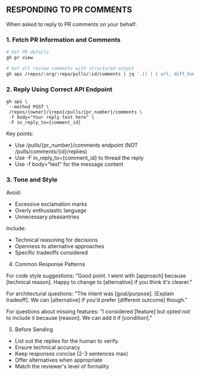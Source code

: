 ## RESPONDING TO PR COMMENTS

When asked to reply to PR comments on your behalf:

### 1. Fetch PR Information and Comments

```bash
# Get PR details
gh pr view

# Get all review comments with structured output
gh api /repos/:org/:repo/pulls/:id/comments | jq '.[] | { url, diff_hunk, user: .user.login, comment: .body, created_at, updated_at }'
```

### 2. Reply Using Correct API Endpoint

```
gh api \
 --method POST \
 /repos/{owner}/{repo}/pulls/{pr_number}/comments \
 -f body="Your reply text here" \
 -F in_reply_to={comment_id}
```

Key points:
- Use /pulls/{pr_number}/comments endpoint (NOT /pulls/comments/{id}/replies)
- Use -F in_reply_to={comment_id} to thread the reply
- Use -f body="text" for the message content

### 3. Tone and Style

Avoid:
- Excessive exclamation marks
- Overly enthusiastic language
- Unnecessary pleasantries

Include:
- Technical reasoning for decisions
- Openness to alternative approaches
- Specific tradeoffs considered

4. Common Response Patterns

For code style suggestions:
"Good point. I went with [approach] because [technical reason]. Happy to change to [alternative] if you think it's clearer."

For architectural questions:
"The intent was [goal/purpose]. [Explain tradeoff]. We can [alternative] if you'd prefer [different outcome] though."

For questions about missing features:
"I considered [feature] but opted not to include it because [reason]. We can add it if [condition]."

5. Before Sending

- List out the replies for the human to verify.
- Ensure technical accuracy
- Keep responses concise (2-3 sentences max)
- Offer alternatives when appropriate
- Match the reviewer's level of formality
